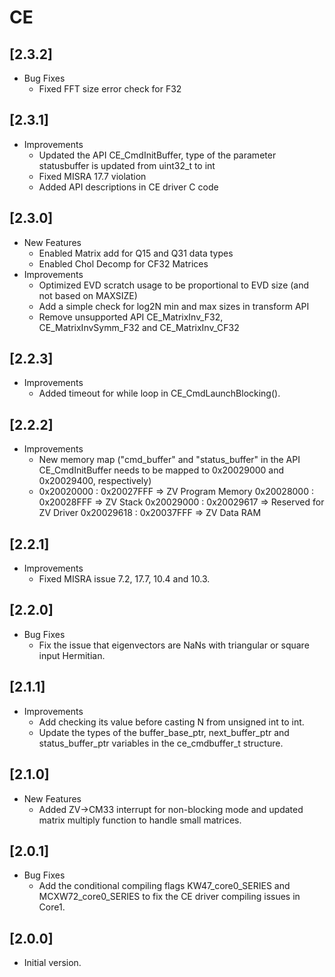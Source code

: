 # CE

## [2.3.2]

- Bug Fixes
  - Fixed FFT size error check for F32

## [2.3.1]

- Improvements
  - Updated the API CE_CmdInitBuffer, type of the parameter statusbuffer is updated from uint32_t to int
  - Fixed MISRA 17.7 violation
  - Added API descriptions in CE driver C code

## [2.3.0]

- New Features
  - Enabled Matrix add for Q15 and Q31 data types
  - Enabled Chol Decomp for CF32 Matrices
- Improvements
  - Optimized EVD scratch usage to be proportional to EVD size (and not based on MAXSIZE)
  - Add a simple check for log2N min and max sizes in transform API
  - Remove unsupported API CE_MatrixInv_F32, CE_MatrixInvSymm_F32 and CE_MatrixInv_CF32

## [2.2.3]

- Improvements
  - Added timeout for while loop in CE_CmdLaunchBlocking().

## [2.2.2]

- Improvements
  - New memory map ("cmd_buffer" and "status_buffer" in the API CE_CmdInitBuffer needs to be mapped to 0x20029000 and 0x20029400, respectively)
  - 0x20020000 : 0x20027FFF => ZV Program Memory
    0x20028000 : 0x20028FFF => ZV Stack
    0x20029000 : 0x20029617 => Reserved for ZV Driver
    0x20029618 : 0x20037FFF => ZV Data RAM

## [2.2.1]

- Improvements
  - Fixed MISRA issue 7.2, 17.7, 10.4 and 10.3.

## [2.2.0]

- Bug Fixes
  - Fix the issue that eigenvectors are NaNs with triangular or square input Hermitian.

## [2.1.1]

- Improvements
  - Add checking its value before casting N from unsigned int to int.
  - Update the types of the buffer_base_ptr, next_buffer_ptr and status_buffer_ptr
    variables in the ce_cmdbuffer_t structure.

## [2.1.0]

- New Features
  - Added ZV->CM33 interrupt for non-blocking mode and updated matrix multiply
    function to handle small matrices.

## [2.0.1]

- Bug Fixes
  - Add the conditional compiling flags KW47_core0_SERIES and MCXW72_core0_SERIES
    to fix the CE driver compiling issues in Core1.

## [2.0.0]

- Initial version.
